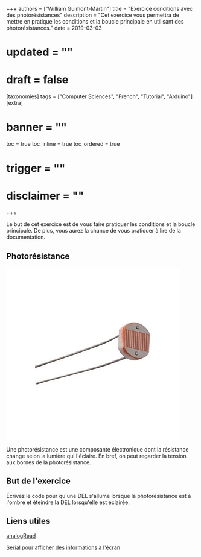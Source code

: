 +++
authors = ["William Guimont-Martin"]
title = "Exercice conditions avec des photorésistances"
description = "Cet exercice vous permettra de mettre en pratique les conditions et la boucle principale en utilisant des photorésistances."
date = 2019-03-03
# updated = ""
# draft = false
[taxonomies]
tags = ["Computer Sciences", "French", "Tutorial", "Arduino"]
[extra]
# banner = ""
toc = true
toc_inline = true
toc_ordered = true
# trigger = ""
# disclaimer = ""
+++

Le but de cet exercice est de vous faire pratiquer les conditions et la boucle principale. De plus, vous aurez la chance de vous pratiquer à lire de la documentation.

## Photorésistance

![Photoresistance](photores.webp)

Une photorésistance est une composante électronique dont la résistance change selon la lumière qui l'éclaire. En bref, on peut regarder la tension aux bornes de la photorésistance.

## But de l'exercice

Écrivez le code pour qu'une DEL s'allume lorsque la photorésistance est à l'ombre et éteindre la DEL lorsqu'elle est éclairée.

## Liens utiles

<a class="external" href="https://www.arduino.cc/reference/en/language/functions/analog-io/analogread/" target="_blank">analogRead</a>

<a class="external" href="https://www.arduino.cc/en/Serial/Println" target="_blank">Serial pour afficher des informations à l'écran</a>
